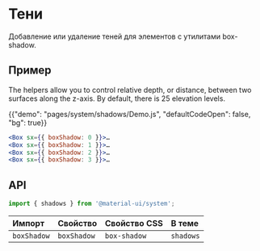 # Тени

<p class="description">Добавление или удаление теней для элементов с утилитами box-shadow.</p>

## Пример

The helpers allow you to control relative depth, or distance, between two surfaces along the z-axis. By default, there is 25 elevation levels.

{{"demo": "pages/system/shadows/Demo.js", "defaultCodeOpen": false, "bg": true}}

```jsx
<Box sx={{ boxShadow: 0 }}>…
<Box sx={{ boxShadow: 1 }}>…
<Box sx={{ boxShadow: 2 }}>…
<Box sx={{ boxShadow: 3 }}>…
```

## API

```js
import { shadows } from '@material-ui/system';
```

| Импорт      | Свойство    | Свойство CSS | В теме    |
|:----------- |:----------- |:------------ |:--------- |
| `boxShadow` | `boxShadow` | `box-shadow` | `shadows` |
